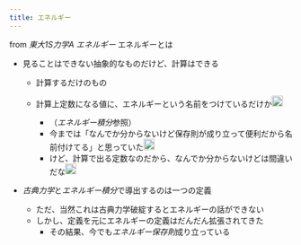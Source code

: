 ```yaml
---
title: エネルギー
---
```


from *東大1S力学A*
*エネルギー*
エネルギーとは

* 見ることはできない抽象的なものだけど、計算はできる
  
  * 計算するだけのもの
  * 計算上定数になる値に、エネルギーという名前をつけているだけか<img src='https://scrapbox.io/api/pages/blu3mo-public/blu3mo/icon' alt='blu3mo.icon' height="19.5"/>

    * （*エネルギー積分*参照）
    * 今までは「なんでか分からないけど保存則が成り立って便利だから名前付けてる」と思っていた<img src='https://scrapbox.io/api/pages/blu3mo-public/blu3mo/icon' alt='blu3mo.icon' height="19.5"/>
    * けど、計算で出る定数なのだから、なんでか分からないけどは間違いだな<img src='https://scrapbox.io/api/pages/blu3mo-public/blu3mo/icon' alt='blu3mo.icon' height="19.5"/>
* *古典力学*と*エネルギー積分*で導出するのは一つの定義
  
  * ただ、当然これは古典力学破綻するとエネルギーの話ができない
  * しかし、定義を元にエネルギーの定義はだんだん拡張されてきた
    * その結果、今でも*エネルギー保存則*成り立っている

